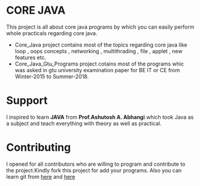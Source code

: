 # CORE JAVA
This project is all about core java programs by which you can easily perform whole practicals regarding core java. 
- Core_Java project contains most of the topics regarding core java like loop , oops concepts , networking , multithrading , file , applet , new features etc.
- Core_Java_Gtu_Programs project cotains most of the programs whic was asked in gtu university examination paper for BE IT or CE from Winter-2015 to Summer-2018.

# Support
I inspired to learn **JAVA** from **Prof.Ashutosh A. Abhangi** which took Java as a subject and teach everything with theory as well as
practical.

# Contributing
I opened for all contributors who are willing to program and contribute to the project.Kindly fork this project for add your programs.
Also you can learn git from [here](https://www.youtube.com/watch?v=OdbBmvfThJY&list=PLsyeobzWxl7q2eaUkorLZExfd7qko9sZC&index=1) and [here](https://guides.github.com/activities/hello-world/)

